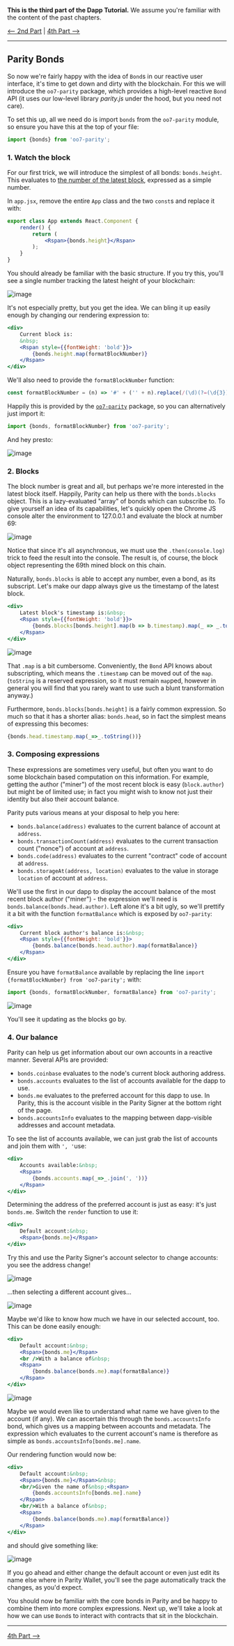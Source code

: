 **This is the third part of the Dapp Tutorial.** We assume you're familiar with the content of the past chapters.

[⟵ 2nd Part](https://github.com/paritytech/parity/wiki/Tutorial-Part-2) | [4th Part ⟶](https://github.com/paritytech/parity/wiki/Tutorial-Part-4)

----

## Parity Bonds

So now we're fairly happy with the idea of `Bond`s in our reactive user interface, it's time to get down and dirty with the blockchain. For this we will introduce the `oo7-parity` package, which provides a high-level reactive `Bond` API (it uses our low-level library *parity.js* under the hood, but you need not care).

To set this up, all we need do is import `bonds` from the `oo7-parity` module, so ensure you have this at the top of your file:

```js
import {bonds} from 'oo7-parity';
```

### 1. Watch the block

For our first trick, we will introduce the simplest of all bonds: `bonds.height`. This evaluates to [the number of the latest block](https://github.com/paritytech/parity/wiki/JSONRPC-eth-module#eth_blocknumber), expressed as a simple number.

In `app.jsx`, remove the entire `App` class and the two `const`s and replace it with:

```jsx
export class App extends React.Component {
	render() {
		return (
			<Rspan>{bonds.height}</Rspan>
		);
	}
}
```

You should already be familiar with the basic structure. If you try this, you'll see a single number tracking the latest height of your blockchain:

![image](https://cloud.githubusercontent.com/assets/138296/22700240/ee7d922c-ed27-11e6-8976-25acd1ffdecb.png)

It's not especially pretty, but you get the idea. We can bling it up easily enough by changing our rendering expression to:

```jsx
<div>
	Current block is:
	&nbsp;
	<Rspan style={{fontWeight: 'bold'}}>
		{bonds.height.map(formatBlockNumber)}
	</Rspan>
</div>
```

We'll also need to provide the `formatBlockNumber` function:

```js
const formatBlockNumber = (n) => '#' + ('' + n).replace(/(\d)(?=(\d{3})+$)/g, "$1,");
```

Happily this is provided by the [`oo7-parity`](https://github.com/paritytech/oo7-parity) package, so you can alternatively just import it:

```js
import {bonds, formatBlockNumber} from 'oo7-parity';
```

And hey presto:

![image](https://cloud.githubusercontent.com/assets/138296/22700625/44b820f2-ed29-11e6-8fae-125303b677ce.png)

### 2. Blocks

The block number is great and all, but perhaps we're more interested in the latest block itself. Happily, Parity can help us there with the `bonds.blocks` object. This is a lazy-evaluated "array" of bonds which can subscribe to. To give yourself an idea of its capabilities, let's quickly open the Chrome JS console alter the environment to 127.0.0.1 and evaluate the block at number 69:

![image](https://cloud.githubusercontent.com/assets/138296/22701287/41c6e4f8-ed2b-11e6-94d9-d6b5e58cb911.png)

Notice that since it's all asynchronous, we must use the `.then(console.log)` trick to feed the result into the console. The result is, of course, the block object representing the 69th mined block on this chain.

Naturally, `bonds.blocks` is able to accept any number, even a bond, as its subscript. Let's make our dapp always give us the timestamp of the latest block.

```jsx
<div>
	Latest block's timestamp is:&nbsp;
	<Rspan style={{fontWeight: 'bold'}}>
		{bonds.blocks[bonds.height].map(b => b.timestamp).map(_ => _.toString())}
	</Rspan>
</div>
```

![image](https://cloud.githubusercontent.com/assets/138296/22701622/26a80d68-ed2c-11e6-8720-946e311a9b34.png)

That `.map` is a bit cumbersome. Conveniently, the `Bond` API knows about subscripting, which means the `.timestamp` can be moved out of the `map`. (`toString` is a reserved expression, so it must remain `map`ped, however in general you will find that you rarely want to use such a blunt transformation anyway.)

Furthermore, `bonds.blocks[bonds.height]` is a fairly common expression. So much so that it has a shorter alias: `bonds.head`, so in fact the simplest means of expressing this becomes:

```js
{bonds.head.timestamp.map(_=>_.toString())}
```

### 3. Composing expressions

These expressions are sometimes very useful, but often you want to do some blockchain based computation on this information. For example, getting the author ("miner") of the most recent block is easy (`block.author`) but might be of limited use; in fact you might wish to know not just their identity but also their account balance.

Parity puts various means at your disposal to help you here:

- `bonds.balance(address)` evaluates to the current balance of account at `address`.
- `bonds.transactionCount(address)` evaluates to the current transaction count ("nonce") of account at `address`.
- `bonds.code(address)` evaluates to the current "contract" code of account at `address`.
- `bonds.storageAt(address, location)` evaluates to the value in storage `location` of account at `address`.

We'll use the first in our dapp to display the account balance of the most recent block author ("miner") - the expression we'll need is `bonds.balance(bonds.head.author)`. Left alone it's a bit ugly, so we'll prettify it a bit with the function `formatBalance` which is exposed by `oo7-parity`:

```jsx
<div>
	Current block author's balance is:&nbsp;
	<Rspan style={{fontWeight: 'bold'}}>
		{bonds.balance(bonds.head.author).map(formatBalance)}
	</Rspan>
</div>
```

Ensure you have `formatBalance` available by replacing the line `import {formatBlockNumber} from 'oo7-parity';` with:

```js
import {bonds, formatBlockNumber, formatBalance} from 'oo7-parity';
```

![image](https://cloud.githubusercontent.com/assets/138296/22704760/d7468bcc-ed36-11e6-8411-320791d107e8.png)

You'll see it updating as the blocks go by.

### 4. Our balance

Parity can help us get information about our own accounts in a reactive manner. Several APIs are provided:

- `bonds.coinbase` evaluates to the node's current block authoring address.
- `bonds.accounts` evaluates to the list of accounts available for the dapp to use.
- `bonds.me` evaluates to the preferred account for this dapp to use. In Parity, this is the account visible in the Parity Signer at the bottom right of the page.
- `bonds.accountsInfo` evaluates to the mapping between dapp-visible addresses and account metadata.

To see the list of accounts available, we can just grab the list of accounts and join them with `', '`use:

```jsx
<div>
	Accounts available:&nbsp;
	<Rspan>
		{bonds.accounts.map(_=>_.join(', '))}
	</Rspan>
</div>
```

Determining the address of the preferred account is just as easy: it's just `bonds.me`. Switch the `render` function to use it:

```jsx
<div>
	Default account:&nbsp;
	<Rspan>{bonds.me}</Rspan>
</div>
```

Try this and use the Parity Signer's account selector to change accounts: you see the address change!

![image](https://cloud.githubusercontent.com/assets/138296/22710016/cad4cda0-ed49-11e6-9257-4dbd1885dc13.png)

...then selecting a different account gives...

![image](https://cloud.githubusercontent.com/assets/138296/22710003/c4168634-ed49-11e6-94af-177683da719d.png)

Maybe we'd like to know how much we have in our selected account, too. This can be done easily enough:

```jsx
<div>
	Default account:&nbsp;
	<Rspan>{bonds.me}</Rspan>
	<br />With a balance of&nbsp;
	<Rspan>
		{bonds.balance(bonds.me).map(formatBalance)}
	</Rspan>
</div>
```

![image](https://cloud.githubusercontent.com/assets/138296/22710059/f1572b8a-ed49-11e6-874a-7de1ff2ca519.png)

Maybe we would even like to understand what name we have given to the account (if any). We can ascertain this through the `bonds.accountsInfo` bond, which gives us a mapping between accounts and metadata. The expression which evaluates to the current account's name is therefore as simple as `bonds.accountsInfo[bonds.me].name`.

Our rendering function would now be:

```jsx
<div>
	Default account:&nbsp;
	<Rspan>{bonds.me}</Rspan>&nbsp;
	<br/>Given the name of&nbsp;<Rspan>
		{bonds.accountsInfo[bonds.me].name}
	</Rspan>
	<br/>With a balance of&nbsp;
	<Rspan>
		{bonds.balance(bonds.me).map(formatBalance)}
	</Rspan>
</div>
```

and should give something like:

![image](https://cloud.githubusercontent.com/assets/138296/22709662/8e12672a-ed48-11e6-96a3-be0065ff8cbe.png)

If you go ahead and either change the default account or even just edit its name else where in Parity Wallet, you'll see the page automatically track the changes, as you'd expect.

You should now be familiar with the core bonds in Parity and be happy to combine them into more complex expressions. Next up, we'll take a look at how we can use `Bond`s to interact with contracts that sit in the blockchain.

----

[4th Part ⟶](https://github.com/paritytech/parity/wiki/Tutorial-Part-4)
